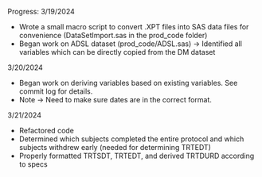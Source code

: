 Progress:
3/19/2024
- Wrote a small macro script to convert .XPT files into SAS data files for convenience (DataSetImport.sas in the prod_code folder) 
- Began work on ADSL dataset (prod_code/ADSL.sas) -> Identified all variables which can be directly copied from the DM dataset

3/20/2024
- Began work on deriving variables based on existing variables. See commit log for details.
- Note -> Need to make sure dates are in the correct format.

3/21/2024
- Refactored code
- Determined which subjects completed the entire protocol and which subjects withdrew early (needed for determining TRTEDT)
- Properly formatted TRTSDT, TRTEDT, and derived TRTDURD according to specs
